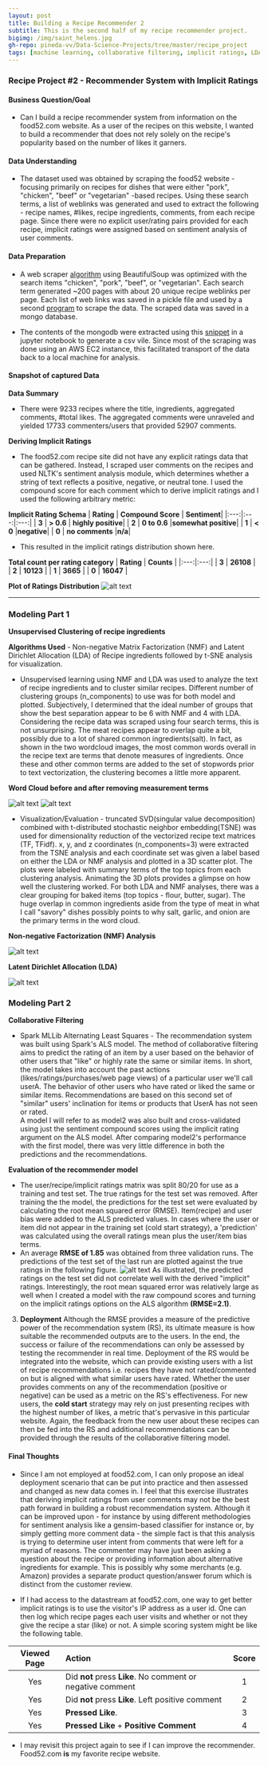 ```yaml
---
layout: post
title: Building a Recipe Recommender 2
subtitle: This is the second half of my recipe recommender project.
bigimg: /img/saint_helens.jpg
gh-repo: pineda-vv/Data-Science-Projects/tree/master/recipe_project
tags: [machine learning, collaborative filtering, implicit ratings, LDA, NMF, t-SNE]
---
```


### Recipe Project #2 - Recommender System with Implicit Ratings

#### Business Question/Goal
* Can I build a recipe recommender system from information on the food52.com website.  As a user of the recipes on this website, I wanted to build a recommender that does not rely solely on the recipe's popularity based on the number of likes it garners.

#### Data Understanding
* The dataset used was obtained by scraping the food52 website - focusing primarily on recipes for dishes that were either "pork", "chicken", "beef" or "vegetarian" -based recipes.  Using these search terms, a list of weblinks was generated and used to extract the following - recipe names, #likes, recipe ingredients, comments, from each recipe page.  Since there were no explicit user/rating pairs provided for each recipe, implicit ratings were assigned based on sentiment analysis of user comments.  

#### Data Preparation
* A web scraper [algorithm](https://github.com/pineda-vv/Data-Science-Projects/blob/master/recipe_project/recipe_src/pickle_main_ingredient.py) using BeautifulSoup was optimized with the search items "chicken", "pork", "beef", or "vegetarian". Each search term generated ~200 pages with about 20 unique recipe weblinks per page.  Each list of web links was saved in a pickle file and used by a second [program](https://github.com/pineda-vv/Data-Science-Projects/blob/master/recipe_project/recipe_src/food52_scraper_pickleuser.py) to scrape the data.  The scraped data was saved in a mongo database.

* The contents of the mongodb were extracted using this [snippet](https://github.com/pineda-vv/Data-Science-Projects/blob/master/recipe_project/recipe_src/recipe_eda.py) in a jupyter notebook to generate a csv vile.  Since most of the scraping was done using an AWS EC2 instance, this facilitated transport of the data back to a local machine for analysis.

#### Snapshot of captured Data
**Data Summary**
* There were 9233 recipes where the title, ingredients, aggregated comments, #total likes.  The aggregated comments were unraveled and yielded 17733 commenters/users that provided 52907 comments.

**Deriving Implicit Ratings**
* The food52.com recipe site did not have any explicit ratings data that can be gathered.  Instead, I scraped user comments on the recipes and used NLTK's sentiment analysis module, which determines whether a string of text reflects a positive, negative, or neutral tone.  I used the compound score for each comment which to derive implicit ratings and I used the following arbitrary metric:

**Implicit Rating Schema**
| **Rating** | **Compound Score** | **Sentiment**|
|:---:|:---:|:---:|
| **3** | **> 0.6** | **highly positive**|
| **2** | **0 to 0.6** |**somewhat positive**|
| **1** | **< 0** |**negative**|
| **0** | **no comments** |**n/a**|

* This resulted in the implicit ratings distribution shown here.

**Total count per rating category**
| **Rating** | **Counts** |
|:---:|:---:|
| **3** | **26108** |
| **2** | **10123** |
| **1** | **3665** |
| **0** | **16047** |

**Plot of Ratings Distribution**
![alt text](../img/f52_files/implicit_dist.png)

---
### Modeling Part 1
**Unsupervised Clustering of recipe ingredients**

**Algorithms Used** - Non-negative Matrix Factorization (NMF) and Latent Dirichlet Allocation (LDA) of Recipe ingredients followed by t-SNE analysis for visualization.
* Unsupervised learning using NMF and LDA was used to analyze the text of recipe ingredients and to cluster similar recipes.  Different number of clustering groups (n_components) to use was   for both model and plotted.  Subjectively, I determined that the ideal number of groups that show the best separation appear to be 6 with NMF and 4 with LDA.  Considering the recipe data was scraped using four search terms, this is not unsurprising.  The meat recipes appear to overlap quite a bit, possibly due to a lot of shared common ingredients(salt).  In fact, as shown in the two wordcloud images, the most common words overall in the recipe text are terms that denote measures of ingredients.  Once these and other common terms are added to the set of stopwords prior to text vectorization, the clustering becomes a little more apparent.

**Word Cloud before and after removing measurement terms**

![alt text](../img/f52_files/wordcloud_all.png) ![alt text](../img/f52_files/wordcloud2.png)

* Visualization/Evaluation -  truncated SVD(singular value decomposition) combined with t-distributed stochastic neighbor embedding(TSNE) was used for dimensionality reduction of the vectorized recipe text matrices (TF, TFidf).  x, y, and z coordinates (n_components=3) were extracted from the TSNE analysis and each coordinate set was given a label based on either the LDA or NMF analysis and plotted in a 3D scatter plot.  The plots were labeled with summary terms of the top topics from each clustering analysis.  Animating the 3D plots provides a glimpse on how well the clustering worked.  For both LDA and NMF analyses, there was a clear grouping for baked items (top topics - flour, butter, sugar).  The huge overlap in common ingredients aside from the type of meat in what I call "savory" dishes possibly points to why salt, garlic, and onion are the primary terms in the word cloud.

**Non-negative Factorization (NMF) Analysis**

![alt text](../img/f52_files/animated_nmf.gif)

**Latent Dirichlet Allocation (LDA)**

![alt text](../img/animated_lda.gif)

### Modeling Part 2

**Collaborative Filtering**

* Spark MLLib Alternating Least Squares - The recommendation system was built using Spark's ALS model.  The method of collaborative filtering aims to predict the rating of an item by a user based on the behavior of other users that "like" or highly rate the same or similar items. In short, the model takes into account the past actions (likes/ratings/purchases/web page views) of a particular user we'll call userA. The behavior of other users who have rated or liked the same or similar items. Recommendations are based on this second set of "similar" users' inclination for items or products that UserA has not seen or rated.  
A model I will refer to as model2 was also built and cross-validated using just the sentiment compound scores using the implicit rating argument on the ALS model.  After comparing model2's performance with the first model, there was very little difference in both the predictions and the recommendations.

**Evaluation of the recommender model**

 * The user/recipe/implicit ratings matrix was split 80/20 for use as a training and test set.  The true ratings for the test set was removed.  After training the the model, the predictions for the test set were evaluated by calculating the root mean squared error (RMSE).  Item(recipe) and user bias were added to the ALS predicted values.  In cases where the user or item did not appear in the training set (cold start strategy), a 'prediction' was calculated using the overall ratings mean plus the user/item bias terms.
* An average **RMSE of 1.85** was obtained from three validation runs.  The predictions of the test set of the last run are plotted against the true ratings in the following figure.
![alt text](../img/f52_files/preds_actual.png)
As illustrated, the predicted ratings on the test set did not correlate well with the derived "implicit" ratings.  Interestingly, the root mean squared error was relatively large as well when I created a model with the raw compound scores and turning on the implicit ratings options on the ALS algorithm **(RMSE=2.1)**.

3. **Deployment** Although the RMSE provides a measure of the predictive power of the recommendation system (RS), its ultimate measure is how suitable the recommended outputs are to the users.  In the end, the success or failure of the recommendations can only be assessed by testing the recommender in real time.  Deployment of the RS would be integrated into the website, which can provide existing users with a list of recipe recommendations i.e. recipes they have not rated/commented on but is aligned with what similar users have rated.  Whether the user provides comments on any of the recommendation (positive or negative) can be used as a metric on the RS's effectiveness.  For new users, the **cold start** strategy may rely on just presenting recipes with the highest number of likes, a metric that's pervasive in this particular website.  Again, the feedback from the new user about these recipes can then be fed into the RS and additional recommendations can be provided through the results of the collaborative filtering model.

#### Final Thoughts

* Since I am not employed at food52.com, I can only propose an ideal deployment scenario that can be put into practice and then assessed and changed as new data comes in. I feel that this exercise illustrates that deriving implicit ratings from user comments may not be the best path forward in building a robust recommendation system. Although it can be improved upon - for instance by using different methodologies for sentiment analysis like a gensim-based classifier for instance or, by simply getting more comment data - the simple fact is that this analysis is trying to determine user intent from comments that were left for a myriad of reasons. The commenter may have just been asking a question about the recipe or providing information about alternative ingredients for example. This is possibly why some merchants (e.g. Amazon) provides a separate product question/answer forum which is distinct from the customer review.

* If I had access to the datastream at food52.com, one way to get better implicit ratings is to use the visitor's IP address as a user id.  One can then log which recipe pages each user visits and whether or not they give the recipe a star (like) or not.  A simple scoring system might be like the following table.

|Viewed Page | Action | Score|
|:---:|:---|:---:|
|Yes| Did **not** press **Like**. No comment or negative comment| 1|
|Yes| Did **not** press **Like**. Left positive comment| 2|
|Yes|**Pressed Like**.|3|
|Yes|**Pressed Like** + **Positive Comment**|4|

* I may revisit this project again to see if I can improve the recommender. Food52.com **is** my favorite recipe website.
